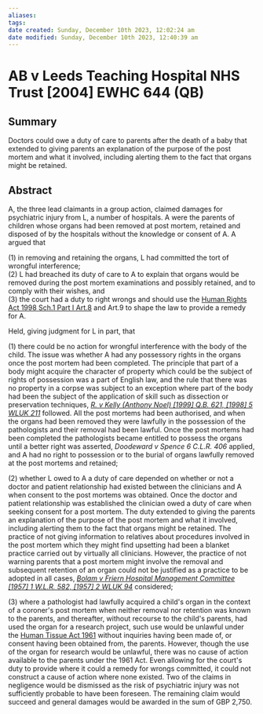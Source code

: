 ```yaml
---
aliases: 
tags: 
date created: Sunday, December 10th 2023, 12:02:24 am
date modified: Sunday, December 10th 2023, 12:40:39 am
---
```


# AB v Leeds Teaching Hospital NHS Trust [2004] EWHC 644 (QB)

## Summary

Doctors could owe a duty of care to parents after the death of a baby that extended to giving parents an explanation of the purpose of the post mortem and what it involved, including alerting them to the fact that organs might be retained.

## Abstract

A, the three lead claimants in a group action, claimed damages for psychiatric injury from L, a number of hospitals. A were the parents of children whose organs had been removed at post mortem, retained and disposed of by the hospitals without the knowledge or consent of A. A argued that

(1) in removing and retaining the organs, L had committed the tort of wrongful interference;  
(2) L had breached its duty of care to A to explain that organs would be removed during the post mortem examinations and possibly retained, and to comply with their wishes, and  
(3) the court had a duty to right wrongs and should use the [Human Rights Act 1998 Sch.1 Part I Art.8](https://uk.westlaw.com/Document/I2B36F6F0E45011DA8D70A0E70A78ED65/View/FullText.html?originationContext=document&transitionType=DocumentItem&ppcid=2b624fdb75bd46dc9227046ba3334dc0&contextData=(sc.Default)) and Art.9 to shape the law to provide a remedy for A.

Held, giving judgment for L in part, that

(1) there could be no action for wrongful interference with the body of the child. The issue was whether A had any possessory rights in the organs once the post mortem had been completed. The principle that part of a body might acquire the character of property which could be the subject of rights of possession was a part of English law, and the rule that there was no property in a corpse was subject to an exception where part of the body had been the subject of the application of skill such as dissection or preservation techniques, _[R. v Kelly (Anthony Noel) [1999] Q.B. 621, [1998] 5 WLUK 211](https://uk.westlaw.com/Document/I50E74710E42811DA8FC2A0F0355337E9/View/FullText.html?originationContext=document&transitionType=DocumentItem&ppcid=2b624fdb75bd46dc9227046ba3334dc0&contextData=(sc.Default))_ followed. All the post mortems had been authorised, and when the organs had been removed they were lawfully in the possession of the pathologists and their removal had been lawful. Once the post mortems had been completed the pathologists became entitled to possess the organs until a better right was asserted, _Doodeward v Spence 6 C.L.R. 406_ applied, and A had no right to possession or to the burial of organs lawfully removed at the post mortems and retained;

(2) whether L owed to A a duty of care depended on whether or not a doctor and patient relationship had existed between the clinicians and A when consent to the post mortems was obtained. Once the doctor and patient relationship was established the clinician owed a duty of care when seeking consent for a post mortem. The duty extended to giving the parents an explanation of the purpose of the post mortem and what it involved, including alerting them to the fact that organs might be retained. The practice of not giving information to relatives about procedures involved in the post mortem which they might find upsetting had been a blanket practice carried out by virtually all clinicians. However, the practice of not warning parents that a post mortem might involve the removal and subsequent retention of an organ could not be justified as a practice to be adopted in all cases, _[Bolam v Friern Hospital Management Committee [1957] 1 W.L.R. 582, [1957] 2 WLUK 94](https://uk.westlaw.com/Document/I765413D0E42711DA8FC2A0F0355337E9/View/FullText.html?originationContext=document&transitionType=DocumentItem&ppcid=2b624fdb75bd46dc9227046ba3334dc0&contextData=(sc.Default))_ considered;

(3) where a pathologist had lawfully acquired a child's organ in the context of a coroner's post mortem when neither removal nor retention was known to the parents, and thereafter, without recourse to the child's parents, had used the organ for a research project, such use would be unlawful under the [Human Tissue Act 1961](https://uk.westlaw.com/Document/I6089C1C0E42311DAA7CF8F68F6EE57AB/View/FullText.html?originationContext=document&transitionType=DocumentItem&ppcid=2b624fdb75bd46dc9227046ba3334dc0&contextData=(sc.Default)) without inquiries having been made of, or consent having been obtained from, the parents. However, though the use of the organ for research would be unlawful, there was no cause of action available to the parents under the 1961 Act. Even allowing for the court's duty to provide where it could a remedy for wrongs committed, it could not construct a cause of action where none existed. Two of the claims in negligence would be dismissed as the risk of psychiatric injury was not sufficiently probable to have been foreseen. The remaining claim would succeed and general damages would be awarded in the sum of GBP 2,750.
